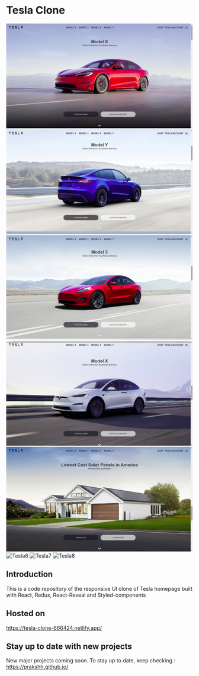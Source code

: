 # Tesla Clone 

![Tesla1](public/images/Screenshot-from-2022-01-10-22-58-57.png)
![Tesla2](public/images/Screenshot-from-2022-01-10-22-59-11.png)
![Tesla3](public/images/Screenshot-from-2022-01-10-22-59-26.png)
![Tesla4](public/images/Screenshot-from-2022-01-10-22-59-33.png)
![Tesla5](public/images/Screenshot-from-2022-01-10-22-59-55.png)
![Tesla6](public/images/Screenshot-from-2022-01-10-22-00-05.png)
![Tesla7](public/images/Screenshot-from-2022-01-10-22-00-12.png)
![Tesla8](public/images/Screenshot-from-2022-01-10-22-00-36.png)


## Introduction
This is a code repository of the responsive UI clone of Tesla homepage built with React, Redux, React-Reveal and Styled-components

## Hosted on
https://tesla-clone-666424.netlify.app/

## Stay up to date with new projects
New major projects coming soon. To stay up to date, keep checking : https://prakshh.github.io/
